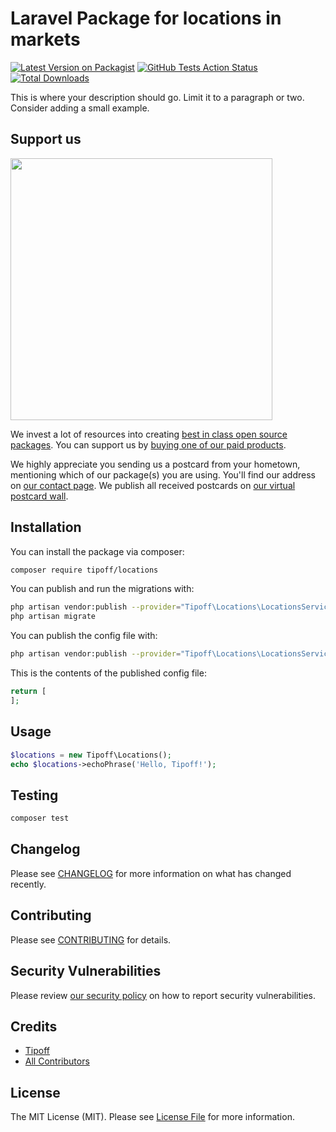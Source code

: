 # Laravel Package for locations in markets

[![Latest Version on Packagist](https://img.shields.io/packagist/v/tipoff/locations.svg?style=flat-square)](https://packagist.org/packages/tipoff/locations)
[![GitHub Tests Action Status](https://img.shields.io/github/workflow/status/tipoff/locations/run-tests?label=tests)](https://github.com/tipoff/locations/actions?query=workflow%3ATests+branch%3Amaster)
[![Total Downloads](https://img.shields.io/packagist/dt/tipoff/locations.svg?style=flat-square)](https://packagist.org/packages/tipoff/locations)


This is where your description should go. Limit it to a paragraph or two. Consider adding a small example.

## Support us

[<img src="https://github-ads.s3.eu-central-1.amazonaws.com/package-locations-laravel.jpg?t=1" width="419px" />](https://spatie.be/github-ad-click/package-locations-laravel)

We invest a lot of resources into creating [best in class open source packages](https://spatie.be/open-source). You can support us by [buying one of our paid products](https://spatie.be/open-source/support-us).

We highly appreciate you sending us a postcard from your hometown, mentioning which of our package(s) you are using. You'll find our address on [our contact page](https://spatie.be/about-us). We publish all received postcards on [our virtual postcard wall](https://spatie.be/open-source/postcards).

## Installation

You can install the package via composer:

```bash
composer require tipoff/locations
```

You can publish and run the migrations with:

```bash
php artisan vendor:publish --provider="Tipoff\Locations\LocationsServiceProvider" --tag="locations-migrations"
php artisan migrate
```

You can publish the config file with:
```bash
php artisan vendor:publish --provider="Tipoff\Locations\LocationsServiceProvider" --tag="locations-config"
```

This is the contents of the published config file:

```php
return [
];
```

## Usage

```php
$locations = new Tipoff\Locations();
echo $locations->echoPhrase('Hello, Tipoff!');
```

## Testing

```bash
composer test
```

## Changelog

Please see [CHANGELOG](CHANGELOG.md) for more information on what has changed recently.

## Contributing

Please see [CONTRIBUTING](.github/CONTRIBUTING.md) for details.

## Security Vulnerabilities

Please review [our security policy](../../security/policy) on how to report security vulnerabilities.

## Credits

- [Tipoff](https://github.com/tipoff)
- [All Contributors](../../contributors)

## License

The MIT License (MIT). Please see [License File](LICENSE.md) for more information.
